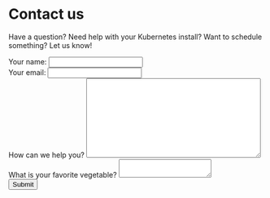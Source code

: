 <!--
extra_css:
  - /css/form.css
-->

# Contact us

Have a question?  Need help with your Kubernetes install?  Want to schedule something?  Let us know!

<form id="contactform" method="post">
  <div class="formelement forminline">
    <label for="name">Your name:</label>
    <input type="text" id="name" name="name">
  </div>
  <div class="formelement forminline">
    <label for="email">Your email:</label>
    <input type="email" id="email" name="email">
  </div>
  <div class="formelement">
    <label for="message">How can we help you?</label>
    <textarea id="message" cols="40" rows="10" name="message"></textarea>
  </div>
  <label class="vegetable">
    What is your favorite vegetable?
    <textarea name="vegetable"></textarea>
  </label>
  <div class="h-captcha formelement" data-sitekey="13f25422-b1d6-450a-8b6f-9238c7535ee9"></div>
  <script src="https://js.hcaptcha.com/1/api.js" async defer></script>
  <button type="submit" name="submitform">Submit</button>
  <div id="result"></div>
</form>

<script type="text/javascript" defer>$(document).ready(handle_submit_form); </script>
